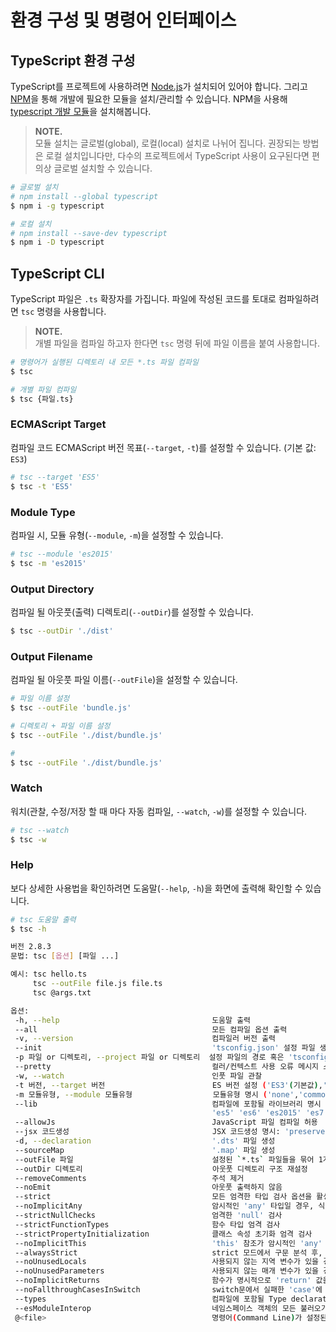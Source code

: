# 환경 구성 및 명령어 인터페이스

## TypeScript 환경 구성

TypeScript를 프로젝트에 사용하려면 [Node.js](https://nodejs.org)가 설치되어 있어야 합니다. 그리고 [NPM](https://npmjs.com)을 통해 개발에 필요한 모듈을 설치/관리할 수 있습니다. NPM을 사용해 [typescript 개발 모듈](https://www.npmjs.com/package/typescript)을 설치해봅니다.

> **NOTE.**  
>  모듈 설치는 글로벌\(global\), 로컬\(local\) 설치로 나뉘어 집니다. 권장되는 방법은 로컬 설치입니다만, 다수의 프로젝트에서 TypeScript 사용이 요구된다면 편의상 글로벌 설치할 수 있습니다.

```bash
# 글로벌 설치
# npm install --global typescript
$ npm i -g typescript

# 로컬 설치
# npm install --save-dev typescript
$ npm i -D typescript
```

## TypeScript CLI

TypeScript 파일은 `.ts` 확장자를 가집니다. 파일에 작성된 코드를 토대로 컴파일하려면 `tsc` 명령을 사용합니다.

> **NOTE.**  
>  개별 파일을 컴파일 하고자 한다면 `tsc` 명령 뒤에 파일 이름을 붙여 사용합니다.

```bash
# 명령어가 실행된 디렉토리 내 모든 *.ts 파일 컴파일
$ tsc

# 개별 파일 컴파일
$ tsc {파일.ts}
```

### ECMAScript Target

컴파일 코드 ECMAScript 버전 목표\(`--target`, `-t`\)를 설정할 수 있습니다. \(기본 값: `ES3`\)

```bash
# tsc --target 'ES5'
$ tsc -t 'ES5'
```

### Module Type

컴파일 시, 모듈 유형\(`--module`, `-m`\)을 설정할 수 있습니다.

```bash
# tsc --module 'es2015'
$ tsc -m 'es2015'
```

### Output Directory

컴파일 될 아웃풋\(출력\) 디렉토리\(`--outDir`\)를 설정할 수 있습니다.

```bash
$ tsc --outDir './dist'
```

### Output Filename

컴파일 될 아웃풋 파일 이름\(`--outFile`\)을 설정할 수 있습니다.

```bash
# 파일 이름 설정
$ tsc --outFile 'bundle.js'

# 디렉토리 + 파일 이름 설정
$ tsc --outFile './dist/bundle.js'

#
$ tsc --outFile './dist/bundle.js'
```

### Watch

워치\(관찰, 수정/저장 할 때 마다 자동 컴파일, `--watch`, `-w`\)를 설정할 수 있습니다.

```bash
# tsc --watch
$ tsc -w
```

### Help

보다 상세한 사용법을 확인하려면 도움말\(`--help`, `-h`\)을 화면에 출력해 확인할 수 있습니다.

```bash
# tsc 도움말 출력
$ tsc -h

버전 2.8.3
문법: tsc [옵션] [파일 ...]

예시: tsc hello.ts
     tsc --outFile file.js file.ts
     tsc @args.txt

옵션:
 -h, --help                                  도움말 출력
 --all                                       모든 컴파일 옵션 출력
 -v, --version                               컴파일러 버전 출력
 --init                                      'tsconfig.json' 설정 파일 생성
 -p 파일 or 디렉토리, --project 파일 or 디렉토리  설정 파일의 경로 혹은 'tsconfig.json'이 있는 디렉토리에 프로젝트 컴파일
 --pretty                                    컬러/컨텍스트 사용 오류 메시지 스타일 설정(실험 기능)
 -w, --watch                                 인풋 파일 관찰
 -t 버전, --target 버전                        ES 버전 설정 ('ES3'(기본값),'ES5','ES2015','ES2016','ES2017','ES2018','ESNEXT')
 -m 모듈유형, --module 모듈유형                  모듈유형 명시 ('none','commonjs','amd','system','umd','es2015','ESNext')
 --lib                                       컴파일에 포함될 라이브러리 명시
                                             'es5' 'es6' 'es2015' 'es7' 'es2016' 'es2017' 'es2018' 'esnext' 'dom' 'dom.iterable' 'webworker' 'scripthost' 'es2015.core' 'es2015.collection' 'es2015.generator' 'es2015.iterable' 'es2015.promise' 'es2015.proxy' 'es2015.reflect' 'es2015.symbol' 'es2015.symbol.wellknown' 'es2016.array.include' 'es2017.object' 'es2017.sharedmemory' 'es2017.string' 'es2017.intl' 'es2017.typedarrays' 'es2018.promise' 'es2018.regexp' 'esnext.array' 'esnext.asynciterable'
 --allowJs                                   JavaScript 파일 컴파일 허용
 --jsx 코드생성                                JSX 코드생성 명시: 'preserve', 'react-native', 'react'
 -d, --declaration                           '.dts' 파일 생성
 --sourceMap                                 '.map' 파일 생성
 --outFile 파일                               설정된 `*.ts` 파일들을 묶어 1개의 `js` 파일 생성
 --outDir 디렉토리                             아웃풋 디렉토리 구조 재설정
 --removeComments                            주석 제거
 --noEmit                                    아웃풋 출력하지 않음
 --strict                                    모든 엄격한 타입 검사 옵션을 활성화
 --noImplicitAny                             암시적인 'any' 타입일 경우, 식/선언에서 오류 발생
 --strictNullChecks                          엄격한 'null' 검사
 --strictFunctionTypes                       함수 타입 엄격 검사
 --strictPropertyInitialization              클래스 속성 초기화 엄격 검사
 --noImplicitThis                            'this' 참조가 암시적인 'any' 타입일 경우, 오류 발생
 --alwaysStrict                              strict 모드에서 구문 분석 후, 각 소스 파일에 "use strict" 출력
 --noUnusedLocals                            사용되지 않는 지역 변수가 있을 경우, 오류 발생
 --noUnusedParameters                        사용되지 않는 매개 변수가 있을 경우, 오류 발생
 --noImplicitReturns                         함수가 명시적으로 'return' 값을 반환하지 않을 경우, 오류 발생
 --noFallthroughCasesInSwitch                switch문에서 실패한 'case'에 대한 오류 발생
 --types                                     컴파일에 포함될 Type declaration 파일 포함
 --esModuleInterop                           네임스페이스 객체의 모든 불러오기에 대한 CommonJS, ES Modules 호환성 제공. ('암시적으로 allowSyntheticDefaultImports 설정')
 @<file>                                     명령어(Command Line)가 설정된 파일을 입력
```



